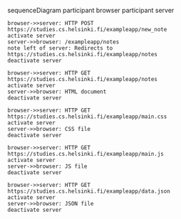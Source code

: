 sequenceDiagram
    participant browser
    participant server

    browser->>server: HTTP POST https://studies.cs.helsinki.fi/exampleapp/new_note
    activate server
    server->>browser: /exampleapp/notes
    note left of server: Redirects to https://studies.cs.helsinki.fi/exampleapp/notes
    deactivate server

    browser->>server: HTTP GET https://studies.cs.helsinki.fi/exampleapp/notes
    activate server
    server->>browser: HTML document
    deactivate server

    browser->>server: HTTP GET https://studies.cs.helsinki.fi/exampleapp/main.css
    activate server
    server->>browser: CSS file
    deactivate server

    browser->>server: HTTP GET https://studies.cs.helsinki.fi/exampleapp/main.js
    activate server
    server->>browser: JS file
    deactivate server

    browser->>server: HTTP GET https://studies.cs.helsinki.fi/exampleapp/data.json
    activate server
    server->>browser: JSON file
    deactivate server